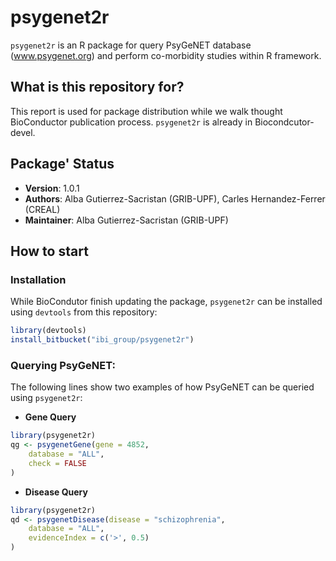 # psygenet2r

`psygenet2r` is an R package for query PsyGeNET database (www.psygenet.org) and perform co-morbidity studies within R framework.

## What is this repository for?

This report is used for package distribution while we walk thought BioConductor publication process. `psygenet2r` is already in Biocondcutor-devel.

## Package' Status

 * __Version__: 1.0.1
 * __Authors__: Alba Gutierrez-Sacristan (GRIB-UPF), Carles Hernandez-Ferrer (CREAL)
 * __Maintainer__: Alba Gutierrez-Sacristan (GRIB-UPF)

## How to start

### Installation

While BioCondutor finish updating the package, `psygenet2r` can be installed using `devtools` from this repository:

```R
library(devtools)
install_bitbucket("ibi_group/psygenet2r")
```

### Querying PsyGeNET:

The following lines show two examples of how PsyGeNET can be queried using `psygenet2r`:

 * __Gene Query__

```R
library(psygenet2r)
qg <- psygenetGene(gene = 4852, 
    database = "ALL", 
    check = FALSE
)
```

 * __Disease Query__

```R
library(psygenet2r)
qd <- psygenetDisease(disease = "schizophrenia", 
    database = "ALL",
    evidenceIndex = c('>', 0.5) 
)
```